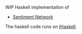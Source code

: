 WIP Haskell implementation of 

- [Sentiment Network](https://github.com/udacity/deep-learning/blob/master/sentiment-network/Sentiment_Classification_Solutions.ipynb) 
  
The haskell code runs on [IHaskell](https://github.com/gibiansky/IHaskell).
